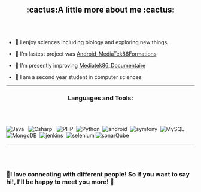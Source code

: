 <h2 align="center">:cactus:A little more about me :cactus:</h2>
<br><br>

- :leaves: I enjoy sciences including biology and exploring new things.

- 💜 I’m lastest project was [Android_MediaTek86Formations](https://github.com/Elshindr/Android_MediaTek86Formations)

- 👾 I’m presently improving [Mediatek86_Documentaire](https://github.com/Elshindr/Mediatek86gestion)

- 🌴 I am a second year student in computer sciences

<hr>
<h3 align="center">Languages and Tools:</h3>
<br><br>

![Java](https://img.shields.io/badge/-Java-333333?style=flat&logo=Java) &nbsp;
 ![Csharp](https://img.shields.io/badge/-Cshp-333333?style=flat&logo=C%2B%2B) &nbsp;
 ![PHP](https://img.shields.io/badge/-Php-333333?style=flat&logo=php)&nbsp;
  ![Python](https://img.shields.io/badge/-Python-333333?style=flat&logo=Python)&nbsp;
  ![android](https://img.shields.io/badge/-Android-333333?style=flat&logo=android)&nbsp;
  ![symfony](https://img.shields.io/badge/-symfony-333333?style=flat&logo=symfony)&nbsp;
 ![MySQL](https://img.shields.io/badge/-MySQL-333333?style=flat&logo=mysql)&nbsp; ![MongoDB](https://img.shields.io/badge/-MongoDB-333333?style=flat&logo=mongodb)&nbsp;
 ![jenkins](https://img.shields.io/badge/-jenkins-333333?style=flat&logo=jenkins)&nbsp; ![selenium](https://img.shields.io/badge/-selenium-333333?style=flat&logo=selenium)&nbsp;![sonarQube](https://img.shields.io/badge/-sonarQube-333333?style=flat&logo=sonarQube)

<hr><br><br>


<h3>🌾I love connecting with different people! So if you want to say hi!, I'll be happy to meet you more! 🌾</h3>          
